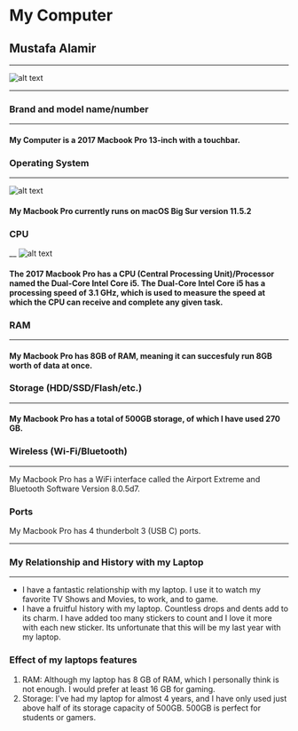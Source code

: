 # My Computer
## Mustafa Alamir
 ___
![alt text](https://support.apple.com/library/APPLE/APPLECARE_ALLGEOS/SP749/SP749-mbp15touch-gray.jpg "Logo Title Text 1")
___
### Brand and model name/number
___
#### My Computer is a 2017 Macbook Pro 13-inch with a touchbar.
### Operating System
___
![alt text](https://www.apple.com/newsroom/images/product/os/macos/standard/apple_macos-bigsur_redesignedapps_06222020.jpg.og.jpg?202108061659 "Logo Title Text 1")
#### My Macbook Pro currently runs on macOS Big Sur version 11.5.2
### CPU
__
![alt text](https://i.ebayimg.com/images/g/0fAAAOxyls5Sd7Gc/s-l640.jpg "Logo Title Text 1")
#### The 2017 Macbook Pro has a CPU (Central Processing Unit)/Processor named the Dual-Core Intel Core i5. The Dual-Core Intel Core i5 has a processing speed of 3.1 GHz, which is used to measure the speed at which the CPU can receive and complete any given task.
### RAM
___
#### My Macbook Pro has 8GB of RAM, meaning it can succesfuly run 8GB worth of data at once.
### Storage (HDD/SSD/Flash/etc.)
___
#### My Macbook Pro has a total of 500GB storage, of which I have used 270 GB.
### Wireless (Wi-Fi/Bluetooth)
___
My Macbook Pro has a WiFi interface called the Airport Extreme and Bluetooth Software Version 8.0.5d7.
### Ports
My Macbook Pro has 4 thunderbolt 3 (USB C) ports.
___
### My Relationship and History with my Laptop
___
* I have a fantastic relationship with my laptop. I use it to watch my favorite TV Shows and Movies, to work, and to game.
* I have a fruitful history with my laptop. Countless drops and dents add to its charm. I have added too many stickers to count and I love it more with each new sticker. Its unfortunate that this will be my last year with my laptop.
### Effect of my laptops features
1. RAM: Although my laptop has 8 GB of RAM, which I personally think is not enough. I would prefer at least 16 GB for gaming.
2. Storage: I've had my laptop for almost 4 years, and I have only used just above half of its storage capacity of 500GB. 500GB is perfect for students or gamers.
